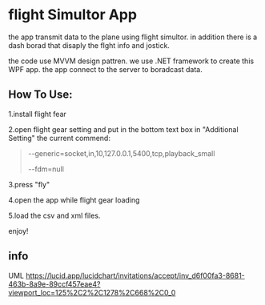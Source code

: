 # flight Simultor App
the app transmit data to the plane using flight simultor. in addition there is a dash borad that disaply the flght info and jostick.

the code use MVVM design pattren. we use .NET framework to create this WPF app. the app connect to the server to boradcast data.

## How To Use:
1.install flight fear

2.open flight gear setting and put in the bottom text box in "Additional Setting" the current commend:

> --generic=socket,in,10,127.0.0.1,5400,tcp,playback_small
> 
> --fdm=null

3.press "fly"

4.open the app while flight gear loading

5.load the csv and xml files.

enjoy!
## info
UML
https://lucid.app/lucidchart/invitations/accept/inv_d6f00fa3-8681-463b-8a9e-89ccf457eae4?viewport_loc=125%2C2%2C1278%2C668%2C0_0
